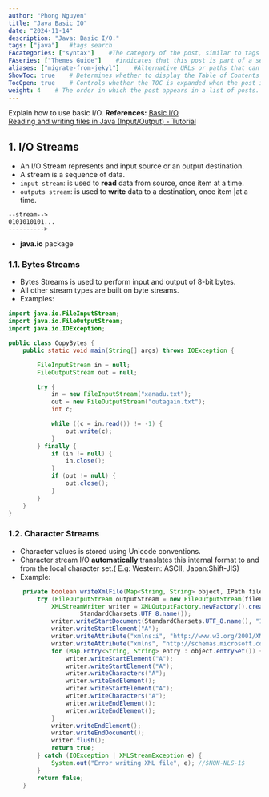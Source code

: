 ```yaml
---
author: "Phong Nguyen"
title: "Java Basic IO"
date: "2024-11-14"
description: "Java: Basic I/O."
tags: ["java"]   #tags search
FAcategories: ["syntax"]    #The category of the post, similar to tags but usually for broader classification.
FAseries: ["Themes Guide"]    #indicates that this post is part of a series of related posts
aliases: ["migrate-from-jekyl"]    #Alternative URLs or paths that can be used to access this post, useful for redirects from old posts or similar content.
ShowToc: true    # Determines whether to display the Table of Contents (TOC) for the post.
TocOpen: true    # Controls whether the TOC is expanded when the post is loaded. 
weight: 4    # The order in which the post appears in a list of posts. Lower numbers make the post appear earlier.
---
```

Explain how to use basic I/O.
**References:** 
[Basic I/O](https://docs.oracle.com/javase/tutorial/essential/io/index.html)<br>
[Reading and writing files in Java (Input/Output) - Tutorial](https://www.vogella.com/tutorials/JavaIO/article.html)<br>
## 1. I/O Streams
- An I/O Stream represents and input source or an output destination.
- A stream is a sequence of data.
- `input stream`: is used to **read** data from source, once item at a time.
- `outputs stream`: is used to **write** data to a destination, once item |at a time.
```
--stream-->
0101010101...
---------->
```
- **java.io** package

### 1.1. Bytes Streams
- Bytes Streams is used to perform input and output of 8-bit bytes.
- All other stream types are built on byte streams.
- Examples:
```java
import java.io.FileInputStream;
import java.io.FileOutputStream;
import java.io.IOException;

public class CopyBytes {
    public static void main(String[] args) throws IOException {

        FileInputStream in = null;
        FileOutputStream out = null;

        try {
            in = new FileInputStream("xanadu.txt");
            out = new FileOutputStream("outagain.txt");
            int c;

            while ((c = in.read()) != -1) {
                out.write(c);
            }
        } finally {
            if (in != null) {
                in.close();
            }
            if (out != null) {
                out.close();
            }
        }
    }
}

```

### 1.2. Character Streams
- Character values is stored using Unicode conventions.
- Character stream I/O **automatically** translates this internal format to and from the local character set.( E.g: Western: ASCII, Japan:Shift-JIS)
- Example:
```java
	private boolean writeXmlFile(Map<String, String> object, IPath filePath) {
		try (FileOutputStream outputStream = new FileOutputStream(filePath.toFile())) {
			XMLStreamWriter writer = XMLOutputFactory.newFactory().createXMLStreamWriter(outputStream,
					StandardCharsets.UTF_8.name());
			writer.writeStartDocument(StandardCharsets.UTF_8.name(), "1.0"); //$NON-NLS-1$
			writer.writeStartElement("A");
			writer.writeAttribute("xmlns:i", "http://www.w3.org/2001/XMLSchema-instance");
			writer.writeAttribute("xmlns", "http://schemas.microsoft.com/2003/10/Serialization/Arrays");
			for (Map.Entry<String, String> entry : object.entrySet()) {
				writer.writeStartElement("A");
				writer.writeStartElement("A");
				writer.writeCharacters("A");
				writer.writeEndElement();
				writer.writeStartElement("A");
				writer.writeCharacters("A");
				writer.writeEndElement();
				writer.writeEndElement();
			}
			writer.writeEndElement();
			writer.writeEndDocument();
			writer.flush();
			return true;
		} catch (IOException | XMLStreamException e) {
			System.out("Error writing XML file", e); //$NON-NLS-1$
		}
		return false;
	}
```
